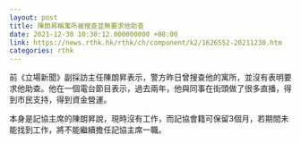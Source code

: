 ```yaml
---
layout: post
title: 陳朗昇稱寓所被搜查並無要求他助查
date: 2021-12-30 10:30:12.000000000 +08:00
link: https://news.rthk.hk/rthk/ch/component/k2/1626552-20211230.htm
categories: rthk
---
```


前《立場新聞》副採訪主任陳朗昇表示，警方昨日曾搜查他的寓所，並沒有表明要求他助查。他在一個電台節目表示，過去兩年，他與同事在街頭做了很多直播，得到市民支持，得到資金營運。

本身是記協主席的陳朗昇說，現時沒有工作，而記協會籍可保留3個月，若期間未能找到工作，將不能繼續擔任記協主席一職。
